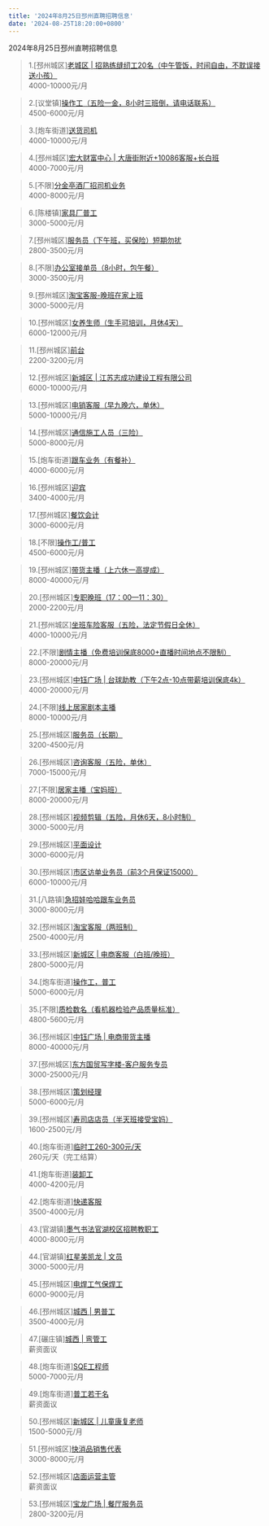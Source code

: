 ```yaml
---
title: '2024年8月25日邳州直聘招聘信息'
date: '2024-08-25T18:20:00+0800'
---
```

2024年8月25日邳州直聘招聘信息
<!--more-->
>1.[邳州城区][老城区 | 招熟练缝纫工20名（中午管饭，时间自由，不耽误接送小孩）](https://www.pizhouzhipin.com/job/36976)<br>
>4000-10000元/月

>2.[议堂镇][操作工（五险一金，8小时三班倒，请电话联系）](https://www.pizhouzhipin.com/job/33221)<br>
>4500-6000元/月

>3.[炮车街道][送货司机](https://www.pizhouzhipin.com/job/36821)<br>
>4000-10000元/月

>4.[邳州城区][宏大财富中心 | 大唐街附近+10086客服+长白班](https://www.pizhouzhipin.com/job/22961)<br>
>4000-7000元/月

>5.[不限][分金亭酒厂招司机业务](https://www.pizhouzhipin.com/job/36979)<br>
>4000-8000元/月

>6.[陈楼镇][家具厂普工](https://www.pizhouzhipin.com/job/34568)<br>
>3000-5000元/月

>7.[邳州城区][服务员（下午班，买保险）短期勿扰](https://www.pizhouzhipin.com/job/36589)<br>
>2800-3500元/月

>8.[不限][办公室接单员（8小时，包午餐）](https://www.pizhouzhipin.com/job/30669)<br>
>3000-3500元/月

>9.[邳州城区][淘宝客服-晚班在家上班](https://www.pizhouzhipin.com/job/16629)<br>
>3000-5000元/月

>10.[邳州城区][女养生师（生手可培训，月休4天）](https://www.pizhouzhipin.com/job/14195)<br>
>6000-12000元/月

>11.[邳州城区][前台](https://www.pizhouzhipin.com/job/34466)<br>
>2200-3200元/月

>12.[邳州城区][新城区 | 江苏志成功建设工程有限公司](https://www.pizhouzhipin.com/job/36986)<br>
>6000-10000元/月

>13.[邳州城区][电销客服（早九晚六，单休）](https://www.pizhouzhipin.com/job/35969)<br>
>5000-10000元/月

>14.[邳州城区][通信施工人员（三险）](https://www.pizhouzhipin.com/job/17663)<br>
>5000-8000元/月

>15.[炮车街道][跟车业务（有餐补）](https://www.pizhouzhipin.com/job/35671)<br>
>4000-6000元/月

>16.[邳州城区][迎宾](https://www.pizhouzhipin.com/job/32042)<br>
>3400-4000元/月

>17.[邳州城区][餐饮会计](https://www.pizhouzhipin.com/job/32315)<br>
>3000-6000元/月

>18.[不限][操作工/普工](https://www.pizhouzhipin.com/job/2368)<br>
>4500-6000元/月

>19.[邳州城区][带货主播（上六休一高提成）](https://www.pizhouzhipin.com/job/32865)<br>
>8000-40000元/月

>20.[邳州城区][专职晚班（17：00—11：30）](https://www.pizhouzhipin.com/job/28580)<br>
>2000-2200元/月

>21.[邳州城区][坐班车险客服（五险，法定节假日全休）](https://www.pizhouzhipin.com/job/30881)<br>
>4000-10000元/月

>22.[不限][剧情主播（免费培训保底8000+直播时间地点不限制）](https://www.pizhouzhipin.com/job/36887)<br>
>8000-20000元/月

>23.[邳州城区][中钰广场 | 台球助教（下午2点-10点带薪培训保底4k）](https://www.pizhouzhipin.com/job/33157)<br>
>4000-20000元/月

>24.[不限][线上居家剧本主播](https://www.pizhouzhipin.com/job/36885)<br>
>8000-10000元/月

>25.[邳州城区][服务员（长期）](https://www.pizhouzhipin.com/job/21640)<br>
>3200-4500元/月

>26.[邳州城区][咨询客服（五险，单休）](https://www.pizhouzhipin.com/job/34244)<br>
>7000-15000元/月

>27.[不限][居家主播（宝妈班）](https://www.pizhouzhipin.com/job/36886)<br>
>8000-20000元/月

>28.[邳州城区][视频剪辑（五险，月休6天，8小时制）](https://www.pizhouzhipin.com/job/10931)<br>
>3000-5000元/月

>29.[邳州城区][平面设计](https://www.pizhouzhipin.com/job/13904)<br>
>3000-6000元/月

>30.[邳州城区][市区访单业务员（前3个月保证15000）](https://www.pizhouzhipin.com/job/36082)<br>
>6000-10000元/月

>31.[八路镇][急招娃哈哈跟车业务员](https://www.pizhouzhipin.com/job/36978)<br>
>3000-8000元/月

>32.[邳州城区][淘宝客服（两班制）](https://www.pizhouzhipin.com/job/26020)<br>
>2500-4000元/月

>33.[邳州城区][新城区 | 电商客服（白班/晚班）](https://www.pizhouzhipin.com/job/36270)<br>
>2800-5000元/月

>34.[炮车街道][操作工，普工](https://www.pizhouzhipin.com/job/30797)<br>
>5000-6000元/月

>35.[不限][质检数名（看机器检验产品质量标准）](https://www.pizhouzhipin.com/job/30855)<br>
>4800-5600元/月

>36.[邳州城区][中钰广场 | 电商带货主播](https://www.pizhouzhipin.com/job/36966)<br>
>8000-40000元/月

>37.[邳州城区][东方国贸写字楼-客户服务专员](https://www.pizhouzhipin.com/job/36816)<br>
>3000-25000元/月

>38.[邳州城区][策划经理](https://www.pizhouzhipin.com/job/35797)<br>
>5000-6000元/月

>39.[邳州城区][寿司店店员（半天班接受宝妈）](https://www.pizhouzhipin.com/job/36664)<br>
>1600-2500元/月

>40.[炮车街道][临时工260-300元/天](https://www.pizhouzhipin.com/job/19280)<br>
>260元/天（完工结算）

>41.[炮车街道][装卸工](https://www.pizhouzhipin.com/job/25920)<br>
>4000-4200元/月

>42.[炮车街道][快递客服](https://www.pizhouzhipin.com/job/30626)<br>
>3500-4000元/月

>43.[官湖镇][墨气书法官湖校区招聘教职工](https://www.pizhouzhipin.com/job/36983)<br>
>4000-8000元/月

>44.[官湖镇][红星美凯龙 | 文员](https://www.pizhouzhipin.com/job/36985)<br>
>3000-5000元/月

>45.[邳州城区][电焊工气保焊工](https://www.pizhouzhipin.com/job/1404)<br>
>6000-9000元/月

>46.[邳州城区][城西 | 男普工](https://www.pizhouzhipin.com/job/36630)<br>
>3500-4000元/月

>47.[碾庄镇][城西 | 弯管工](https://www.pizhouzhipin.com/job/36735)<br>
>薪资面议

>48.[炮车街道][SQE工程师](https://www.pizhouzhipin.com/job/36823)<br>
>5000-7000元/月

>49.[炮车街道][普工若干名](https://www.pizhouzhipin.com/job/36977)<br>
>薪资面议

>50.[邳州城区][新城区 | 儿童康复老师](https://www.pizhouzhipin.com/job/36954)<br>
>1500-5000元/月

>51.[邳州城区][快消品销售代表](https://www.pizhouzhipin.com/job/36964)<br>
>3000-8000元/月

>52.[邳州城区][店面运营主管](https://www.pizhouzhipin.com/job/36238)<br>
>薪资面议

>53.[邳州城区][宝龙广场 | 餐厅服务员](https://www.pizhouzhipin.com/job/36970)<br>
>2800-3200元/月


